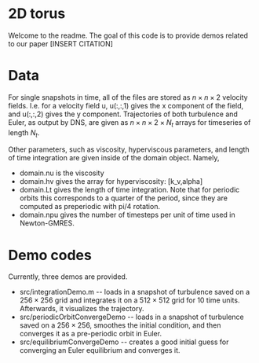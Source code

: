 # 2D torus
Welcome to the readme. The goal of this code is to provide demos related to our paper [INSERT CITATION]
# Data
For single snapshots in time, all of the files are stored as $n \times n \times 2$ velocity fields. I.e. for a velocity field u, u(:,:,1) gives the x component of the field, and u(:,:,2) gives the y component. Trajectories of both turbulence and Euler, as output by DNS, are given as $n\times n\times2\times N_t$ arrays for timeseries of length $N_t$.

Other parameters, such as viscosity, hyperviscous parameters, and length of time integration are given inside of the domain object. Namely,
* domain.nu is the viscosity
* domain.hv gives the array for hyperviscosity: [k_v,alpha]
* domain.Lt gives the length of time integration. Note that for periodic orbits this corresponds to a quarter of the period, since they are computed as preperiodic with pi/4 rotation.
* domain.npu gives the number of timesteps per unit of time used in Newton-GMRES.
# Demo codes
Currently, three demos are provided. 
* src/integrationDemo.m -- loads in a snapshot of turbulence saved on a $256\times256$ grid and integrates it on a $512\times512$ grid for 10 time units. Afterwards, it visualizes the trajectory.
* src/periodicOrbitConvergeDemo -- loads in a snapshot of turbulence saved on a $256\times256$, smoothes the initial condition, and then converges it as a pre-periodic orbit in Euler.
* src/equilibriumConvergeDemo -- creates a good initial guess for converging an Euler equilibrium and converges it.
